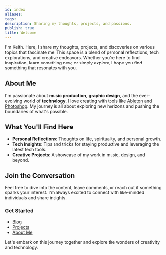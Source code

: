 ```yaml
---
id: index
aliases: 
tags: 
description: Sharing my thoughts, projects, and passions.
publish: true
title: Welcome
---
```


I'm Keith. Here, I share my thoughts, projects, and discoveries on various topics that fascinate me. This space is a blend of personal reflections, tech explorations, and creative endeavors. Whether you're here to find inspiration, learn something new, or simply explore, I hope you find something that resonates with you.

## About Me

I'm passionate about **music production**, **graphic design**, and the ever-evolving world of **technology**. I love creating with tools like [Ableton](https://www.ableton.com/) and [Photoshop](https://www.adobe.com/products/photoshop.html). My journey is all about exploring new horizons and pushing the boundaries of what's possible.

## What You'll Find Here

- **Personal Reflections**: Thoughts on life, spirituality, and personal growth.
- **Tech Insights**: Tips and tricks for staying productive and leveraging the latest tech tools.
- **Creative Projects**: A showcase of my work in music, design, and beyond.

## Join the Conversation

Feel free to dive into the content, leave comments, or reach out if something sparks your interest. I'm always excited to connect with like-minded individuals and share insights.

### Get Started

- [Blog](https://yourdomain.com/blog)
- [Projects](https://yourdomain.com/projects)
- [About Me](https://yourdomain.com/about)

Let's embark on this journey together and explore the wonders of creativity and technology.
